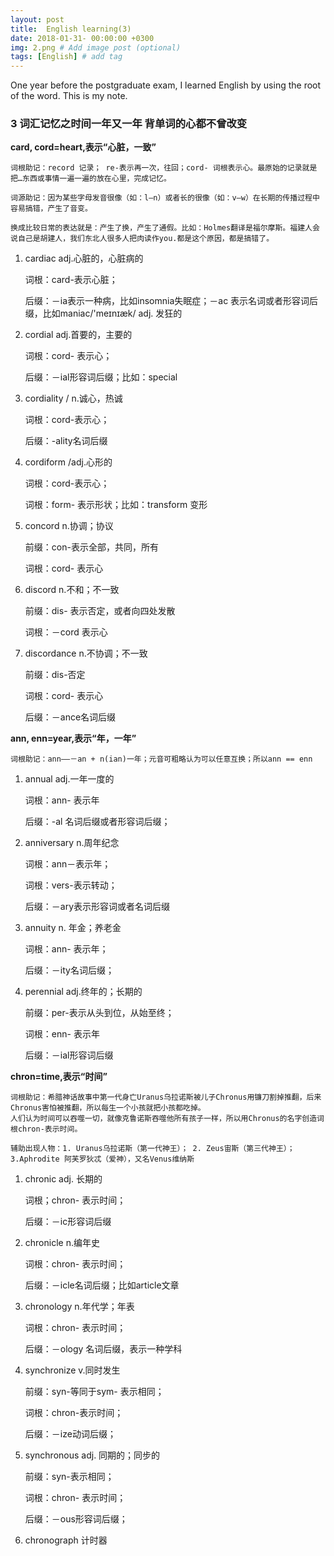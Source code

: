 ```yaml
---
layout: post
title:  English learning(3)
date: 2018-01-31- 00:00:00 +0300
img: 2.png # Add image post (optional)
tags: [English] # add tag
---
```


One year before the postgraduate exam, I learned English by using the root of the word. This is my note.


### 3 词汇记忆之时间一年又一年 背单词的心都不曾改变

**card, cord=heart,表示“心脏，一致”**

    词根助记：record 记录； re-表示再一次，往回；cord- 词根表示心。最原始的记录就是把…东西或事情一遍一遍的放在心里，完成记忆。

    词源助记：因为某些字母发音很像（如：l—n）或者长的很像（如：v—w）在长期的传播过程中容易搞错，产生了音变。

    换成比较日常的表达就是：产生了换，产生了通假。比如：Holmes翻译是福尔摩斯。福建人会说自己是胡建人，我们东北人很多人把肉读作you.都是这个原因，都是搞错了。

1. cardiac adj.心脏的，心脏病的

    词根：card-表示心脏；

	后缀：－ia表示一种病，比如insomnia失眠症；－ac 表示名词或者形容词后缀，比如maniac/'meɪnɪæk/ adj. 发狂的

2. cordial adj.首要的，主要的

	词根：cord- 表示心；

    后缀：－ial形容词后缀；比如：special

3. cordiality / n.诚心，热诚

	词根：cord-表示心；

	后缀：-ality名词后缀

4. cordiform /adj.心形的

	词根：cord-表示心；

	词根：form- 表示形状；比如：transform 变形

5. concord n.协调；协议

	前缀：con-表示全部，共同，所有

    词根：cord- 表示心

6. discord n.不和；不一致

	前缀：dis- 表示否定，或者向四处发散

	词根：－cord 表示心

7. discordance n.不协调；不一致

	前缀：dis-否定

	词根：cord- 表示心

	后缀：－ance名词后缀


**ann, enn=year,表示“年，一年”**

	词根助记：ann——－an + n(ian)一年；元音可粗略认为可以任意互换；所以ann == enn

1. annual adj.一年一度的

	词根：ann- 表示年

	后缀：-al 名词后缀或者形容词后缀；

2. anniversary n.周年纪念

	词根：ann－表示年；

	词根：vers-表示转动；

	后缀：－ary表示形容词或者名词后缀

3. annuity n. 年金；养老金

	词根：ann- 表示年；

	后缀：－ity名词后缀；

4. perennial adj.终年的；长期的

	前缀：per-表示从头到位，从始至终；

	词根：enn- 表示年

    后缀：－ial形容词后缀


**chron=time,表示“时间”**

	词根助记：希腊神话故事中第一代身亡Uranus乌拉诺斯被儿子Chronus用镰刀割掉推翻，后来Chronus害怕被推翻，所以每生一个小孩就把小孩都吃掉。
    人们认为时间可以吞噬一切，就像克鲁诺斯吞噬他所有孩子一样，所以用Chronus的名字创造词根chron-表示时间。

	辅助出现人物：1. Uranus乌拉诺斯（第一代神王）； 2. Zeus宙斯（第三代神王）；3.Aphrodite 阿芙罗狄忒（爱神），又名Venus维纳斯

1. chronic adj. 长期的

	词根；chron- 表示时间；

	后缀：－ic形容词后缀

2. chronicle n.编年史

	词根：chron- 表示时间；

	后缀：－icle名词后缀；比如article文章

3. chronology n.年代学；年表

	词根：chron- 表示时间；

	后缀：－ology 名词后缀，表示一种学科

4. synchronize v.同时发生

	前缀：syn-等同于sym- 表示相同；

	词根：chron-表示时间；

	后缀：－ize动词后缀；

5. synchronous adj. 同期的；同步的

	前缀：syn-表示相同；

	词根：chron- 表示时间；

	后缀：－ous形容词后缀；

6. chronograph 计时器







